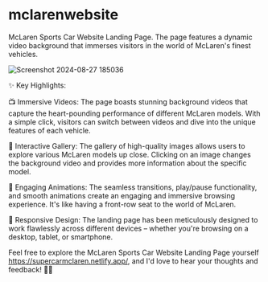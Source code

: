 # mclarenwebsite
McLaren Sports Car Website Landing Page. The page features a dynamic video background that immerses visitors in the world of McLaren's finest vehicles. 


![Screenshot 2024-08-27 185036](https://github.com/user-attachments/assets/e692b783-de58-46ff-a028-f4088286dfcf)


✨ Key Highlights:

📺 Immersive Videos: The page boasts stunning background videos that capture the heart-pounding performance of different McLaren models. With a simple click, visitors can switch between videos and dive into the unique features of each vehicle.

🎥 Interactive Gallery: The gallery of high-quality images allows users to explore various McLaren models up close. Clicking on an image changes the background video and provides more information about the specific model.

🎵 Engaging Animations: The seamless transitions, play/pause functionality, and smooth animations create an engaging and immersive browsing experience. It's like having a front-row seat to the world of McLaren.

📱 Responsive Design: The landing page has been meticulously designed to work flawlessly across different devices – whether you're browsing on a desktop, tablet, or smartphone.

Feel free to explore the McLaren Sports Car Website Landing Page yourself https://supercarmclaren.netlify.app/, and I'd love to hear your thoughts and feedback! 🚀🔗
